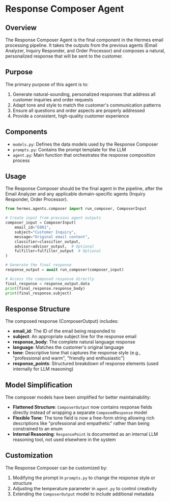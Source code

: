 # Response Composer Agent

## Overview

The Response Composer Agent is the final component in the Hermes email processing pipeline. It takes the outputs from the previous agents (Email Analyzer, Inquiry Responder, and Order Processor) and composes a natural, personalized response that will be sent to the customer.

## Purpose

The primary purpose of this agent is to:

1. Generate natural-sounding, personalized responses that address all customer inquiries and order requests
2. Adapt tone and style to match the customer's communication patterns
3. Ensure all questions and order aspects are properly addressed
4. Provide a consistent, high-quality customer experience

## Components

- `models.py`: Defines the data models used by the Response Composer
- `prompts.py`: Contains the prompt template for the LLM
- `agent.py`: Main function that orchestrates the response composition process

## Usage

The Response Composer should be the final agent in the pipeline, after the Email Analyzer and any applicable domain-specific agents (Inquiry Responder, Order Processor).

```python
from hermes.agents.composer import run_composer, ComposerInput

# Create input from previous agent outputs
composer_input = ComposerInput(
    email_id="E001",
    subject="Customer Inquiry",
    message="Original email content",
    classifier=classifier_output,
    advisor=advisor_output,  # Optional
    fulfiller=fulfiller_output  # Optional
)

# Generate the final response
response_output = await run_composer(composer_input)

# Access the composed response directly
final_response = response_output.data
print(final_response.response_body)
print(final_response.subject)
```

## Response Structure

The composed response (ComposerOutput) includes:

- **email_id**: The ID of the email being responded to
- **subject**: An appropriate subject line for the response email
- **response_body**: The complete natural language response
- **language**: Matches the customer's original language
- **tone**: Descriptive tone that captures the response style (e.g., "professional and warm", "friendly and enthusiastic")
- **response_points**: Structured breakdown of response elements (used internally for LLM reasoning)

## Model Simplification

The composer models have been simplified for better maintainability:

- **Flattened Structure**: `ComposerOutput` now contains response fields directly instead of wrapping a separate `ComposedResponse` model
- **Flexible Tone**: The tone field is now a free-form string allowing rich descriptions like "professional and empathetic" rather than being constrained to an enum
- **Internal Reasoning**: `ResponsePoint` is documented as an internal LLM reasoning tool, not used elsewhere in the system

## Customization

The Response Composer can be customized by:

1. Modifying the prompt in `prompts.py` to change the response style or structure
2. Adjusting the temperature parameter in `agent.py` to control creativity
3. Extending the `ComposerOutput` model to include additional metadata
